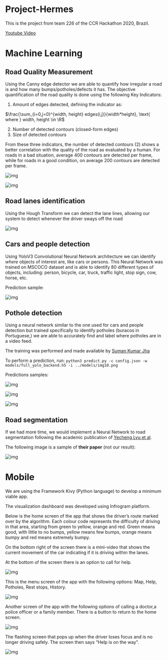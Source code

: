 # Project-Hermes

This is the project from team 226 of the CCR Hackathon 2020, Brazil.

[Youtube Video](https://youtu.be/L8l5KnxEaH4)
# Machine Learning

## Road Quality Measurement

Using the Canny edge detector we are able to quantify how irregular a road is and how many bumps/potholes/defects it has. The objective quantification of the road quality is done using the following Key Indicators:

1) Amount of edges detected, defining the indicator as:

$\frac{\sum_{i=0,j=0}^{width, height} edges(i,j)}{width*height}, \text{  where } width, height \in \R$


2) Number of detected contours (closed-form edges)
3) Size of detected contours

From these three indicators, the number of detected contours (2) shows a better correlation with the quality of the road as evaluated by a human. For roads in a bad situation, average 400 contours are detected per frame, while for roads in a good condition, on average 200 contours are detected per frame.

![img](images/canny2.png)

![img](images/canny1.png)

## Road lanes identification
Using the Hough Transform we can detect the lane lines, allowing our system to detect whenever the driver sways off the road

![img](images/Hough_Transform.gif)

## Cars and people detection

Using YoloV3 Convolutional Neural Network architecture we can identify *where* objects of interest are, like cars or persons. This Neural Network was trained on MSCOCO dataset and is able to identify 80 different types of objects, including: person, bicycle, car, truck, traffic light, stop sign, cow, horse, etc.

Prediction sample:

![img](images/yolo2.png)

## Pothole detection

Using a neural network similar to the one used for cars and people detection but trained specifically to identify potholes (buracos in Portuguese,) we are able to accurately find and label where potholes are in a video feed. 

The training was performed and made available by [Suman Kumar Jha](https://github.com/jhasuman/potholes-detection)

To perform a prediction, run: `python3 predict.py -c config.json -w models/full_yolo_backend.h5 -i ../models/img10.png` 

Predictions samples:

![img](images/pothole1.jpg)

![img](images/pothole2.png)

![img](images/Pothole_Recognition.gif)

## Road segmentation

If we had more time, we would implement a Neural Network to road segmentation following the academic publication of [Yecheng Lyu et al](https://arxiv.org/abs/1808.04450).

The following image is a sample of **their paper** (not our result):

![img](images/segmentation1.png)

# Mobile

We are using the Framework Kivy (Python language) to develop a minimum viable app.

The visualization dashboard was developed using Infrogram platform.

Below is the home screen of the app that shows the driver’s route marked over by the algorithm. Each colour code represents the difficulty of driving in that area, starting from green to yellow, orange and red. Green means good, with little to no bumps, yellow means few bumps, orange means bumpy and red means extremely bumpy. 

On the bottom right of the screen there is a mini-video that shows the current movement of the car indicating if it is driving within the lanes. 

At the bottom of the screen there is an option to call for help.

![img](Hermes_Mobile/data/assets/0.png)

This is the menu screen of the app with the following options: Map, Help, Potholes, Rest stops, History.

![img](Hermes_Mobile/data/assets/1.png)

Another screen of the app with the following options of calling a doctor,a police officer or a family member. There is a button to return to the home screen.

![img](Hermes_Mobile/data/assets/2.png)

The flashing screen that pops up when the driver loses focus and is no longer driving safely. The screen then says “Help is on the way”. 

![img](Hermes_Mobile/data/assets/screen1.gif)
